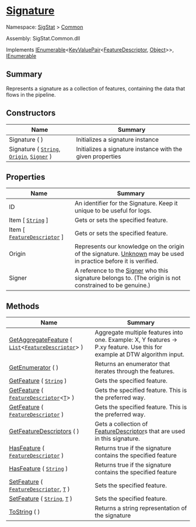# [Signature](./Signature.md)

Namespace: [SigStat](././) > [Common](./README.md)

Assembly: SigStat.Common.dll

Implements [IEnumerable](https://docs.microsoft.com/en-us/dotnet/api/System.Collections.Generic.IEnumerable-1)\<[KeyValuePair](https://docs.microsoft.com/en-us/dotnet/api/System.Collections.Generic.KeyValuePair-2)\<[FeatureDescriptor](./FeatureDescriptor.md), [Object](https://docs.microsoft.com/en-us/dotnet/api/System.Object)>>, [IEnumerable](https://docs.microsoft.com/en-us/dotnet/api/System.Collections.IEnumerable)

## Summary
Represents a signature as a collection of features, containing the data that flows in the pipeline.

## Constructors

| Name<div><a href="#"><img width=225></a></div> | Summary<div><a href="#"><img width=525></a></div> | 
| --- | --- | 
| Signature (  ) | Initializes a signature instance | 
| Signature ( [`String`](https://docs.microsoft.com/en-us/dotnet/api/System.String), [`Origin`](./Origin.md), [`Signer`](./Signer.md) ) | Initializes a signature instance with the given properties | 


## Properties

| Name<div><a href="#"><img width=225></a></div> | Summary<div><a href="#"><img width=525></a></div> | 
| --- | --- | 
| ID | An identifier for the Signature. Keep it unique to be useful for logs. | 
| Item [ [`String`](https://docs.microsoft.com/en-us/dotnet/api/System.String) ] | Gets or sets the specified feature. | 
| Item [ [`FeatureDescriptor`](./FeatureDescriptor.md) ] | Gets or sets the specified feature. | 
| Origin | Represents our knowledge on the origin of the signature. [Unknown](https://github.com/hargitomi97/sigstat/blob/master/docs/md/SigStat/Common/Origin.md) may be used in practice before it is verified. | 
| Signer | A reference to the [Signer](https://github.com/hargitomi97/sigstat/blob/master/docs/md/SigStat/Common/Signer.md) who this signature belongs to. (The origin is not constrained to be genuine.) | 


## Methods

| Name<div><a href="#"><img width=225></a></div> | Summary<div><a href="#"><img width=525></a></div> | 
| --- | --- | 
| [GetAggregateFeature](./Methods/Signature--GetAggregateFeature.md) ( [`List`](https://docs.microsoft.com/en-us/dotnet/api/System.Collections.Generic.List-1)\<[`FeatureDescriptor`](./FeatureDescriptor.md)> ) | Aggregate multiple features into one. Example: X, Y features -&gt; P.xy feature.  Use this for example at DTW algorithm input. | 
| [GetEnumerator](./Methods/Signature--GetEnumerator.md) (  ) | Returns an enumerator that iterates through the features. | 
| [GetFeature](./Methods/Signature--GetFeature.md) ( [`String`](https://docs.microsoft.com/en-us/dotnet/api/System.String) ) | Gets the specified feature. | 
| [GetFeature](./Methods/Signature--GetFeature.md) ( [`FeatureDescriptor`](./FeatureDescriptor-1.md)\<[`T`](./Signature.md)> ) | Gets the specified feature. This is the preferred way. | 
| [GetFeature](./Methods/Signature--GetFeature.md) ( [`FeatureDescriptor`](./FeatureDescriptor.md) ) | Gets the specified feature. This is the preferred way. | 
| [GetFeatureDescriptors](./Methods/Signature--GetFeatureDescriptors.md) (  ) | Gets a collection of [FeatureDescriptor](https://github.com/hargitomi97/sigstat/blob/master/docs/md/SigStat/Common/FeatureDescriptor.md)s that are used in this signature. | 
| [HasFeature](./Methods/Signature--HasFeature.md) ( [`FeatureDescriptor`](./FeatureDescriptor.md) ) | Returns true if the signature contains the specified feature | 
| [HasFeature](./Methods/Signature--HasFeature.md) ( [`String`](https://docs.microsoft.com/en-us/dotnet/api/System.String) ) | Returns true if the signature contains the specified feature | 
| [SetFeature](./Methods/Signature--SetFeature.md) ( [`FeatureDescriptor`](./FeatureDescriptor.md), [`T`](./Signature.md) ) | Sets the specified feature. | 
| [SetFeature](./Methods/Signature--SetFeature.md) ( [`String`](https://docs.microsoft.com/en-us/dotnet/api/System.String), [`T`](./Signature.md) ) | Sets the specified feature. | 
| [ToString](./Methods/Signature--ToString.md) (  ) | Returns a string representation of the signature | 


